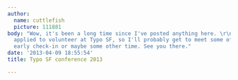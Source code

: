 ```yaml
---
author:
  name: cuttlefish
  picture: 111881
body: "Wow, it's been a long time since I've posted anything here. \r\n\r\nAnyway,\r\nI've
  applied to volunteer at Typo SF, so I'll probably get to meet some of you at the
  early check-in or maybe some other time. See you there."
date: '2013-04-09 18:55:54'
title: Typo SF conference 2013

---
```

